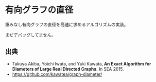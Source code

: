 # 有向グラフの直径
重みなし有向グラフの直径を高速に求めるアルゴリズムの実装。

まだデバッグしてません。

## 出典
- Takuya Akiba, Yoichi Iwata, and Yuki Kawata, **An Exact Algorithm for Diameters of Large Real Directed Graphs.** In SEA 2015.
- https://github.com/kawatea/graph-diameter/
